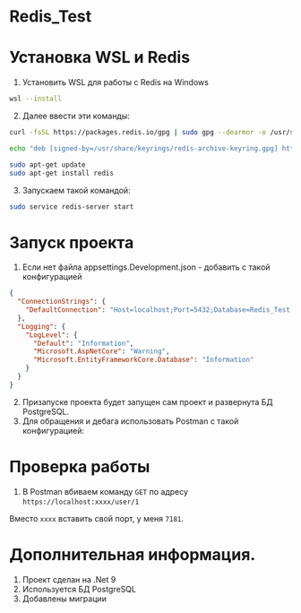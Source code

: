 # Redis_Test

# Установка WSL и Redis

1. Установить WSL для работы с Redis на Windows
``` bash
wsl --install
```
2. Далее ввести эти команды:
```bash
curl -fsSL https://packages.redis.io/gpg | sudo gpg --dearmor -o /usr/share/keyrings/redis-archive-keyring.gpg

echo "deb [signed-by=/usr/share/keyrings/redis-archive-keyring.gpg] https://packages.redis.io/deb $(lsb_release -cs) main" | sudo tee /etc/apt/sources.list.d/redis.list

sudo apt-get update
sudo apt-get install redis
```
3. Запускаем такой командой:
```bash
sudo service redis-server start
```

# Запуск проекта
1. Если нет файла appsettings.Development.json - добавить с такой конфигурацией
```json
{
  "ConnectionStrings": {
    "DefaultConnection": "Host=localhost;Port=5432;Database=Redis_Test;User Id=postgres;Password=admin"
  },
  "Logging": {
    "LogLevel": {
      "Default": "Information",
      "Microsoft.AspNetCore": "Warning",
      "Microsoft.EntityFrameworkCore.Database": "Information"
    }
  }
}
```
2. Призапуске проекта будет запущен сам проект и развернута БД PostgreSQL.
3. Для обращения и дебага использовать Postman с такой конфигурацией:

# Проверка работы
1. В Postman вбиваем команду `GET` по адресу
`https://localhost:xxxx/user/1`

Вместо `xxxx` вставить свой порт, у меня `7181`.


# Дополнительная информация.
1. Проект сделан на .Net 9
2. Используется БД PostgreSQL
3. Добавлены миграции
